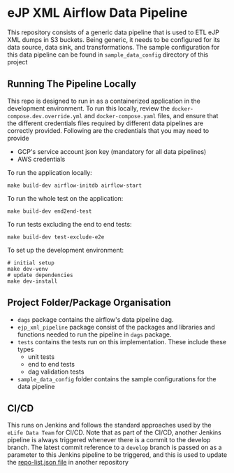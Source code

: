 # eJP XML Airflow Data Pipeline
This repository consists of a generic data pipeline that is used to ETL eJP XML dumps in S3 buckets.
Being generic, it needs to be configured for its data source, data sink, and transformations.
The sample configuration for this data pipeline can be found in `sample_data_config` directory of this project

## Running The Pipeline Locally
This repo is designed to run in as a containerized application in the development environment.
To run this locally, review the `docker-compose.dev.override.yml` and `docker-compose.yaml` files, and ensure that the different credentials files required by different data pipelines are correctly provided.
Following are the credentials that you may need to provide
- GCP's service account json key (mandatory for all data pipelines)
- AWS credentials

To run the application locally:

    make build-dev airflow-initdb airflow-start

To run the whole test on the application:
    
    make build-dev end2end-test
 
To run tests excluding the end to end tests:

    make build-dev test-exclude-e2e
 
To set up the development environment:

    # initial setup
    make dev-venv
    # update dependencies
    make dev-install
 
 
## Project Folder/Package Organisation

- `dags` package contains the airflow's data pipeline dag. 
- `ejp_xml_pipeline` package consist of the packages and libraries and functions needed to run the pipeline in `dags` package.
- `tests` contains the tests run on this implementation. These include these types
  - unit tests
  - end to end tests
  - dag validation tests
- `sample_data_config` folder contains the sample configurations for the data pipeline
 
 
 ## CI/CD
 
 This runs on Jenkins and follows the standard approaches used by the `eLife Data Team` for CI/CD.
 Note that as part of the CI/CD, another Jenkins pipeline is always triggered whenever there is a commit to the develop branch. The latest commit reference to a `develop` branch is passed on as a parameter to this Jenkins pipeline to be triggered, and this is used to update the [repo-list.json file](https://github.com/elifesciences/data-hub-airflow-image/blob/develop/repo-list.json) in another repository
